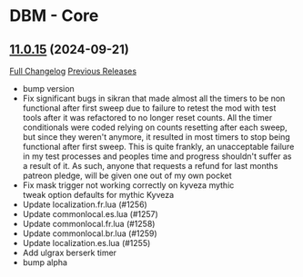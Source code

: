 # DBM - Core

## [11.0.15](https://github.com/DeadlyBossMods/DeadlyBossMods/tree/11.0.15) (2024-09-21)
[Full Changelog](https://github.com/DeadlyBossMods/DeadlyBossMods/compare/11.0.14...11.0.15) [Previous Releases](https://github.com/DeadlyBossMods/DeadlyBossMods/releases)

- bump version  
- Fix significant bugs in sikran that made almost all the timers to be non functional after first sweep due to failure to retest the mod with test tools after it was refactored to no longer reset counts. All the timer conditionals were coded relying on counts resetting after each sweep, but since they weren't anymore, it resulted in most timers to stop being functional after first sweep. This is quite frankly, an unacceptable failure in my test processes and peoples time and progress shouldn't suffer as a result of it. As such, anyone that requests a refund for last months patreon pledge, will be given one out of my own pocket  
- Fix mask trigger not working correctly on kyveza mythic  
    tweak option defaults for mythic Kyveza  
- Update localization.fr.lua (#1256)  
- Update commonlocal.es.lua (#1257)  
- Update commonlocal.fr.lua (#1258)  
- Update commonlocal.br.lua (#1259)  
- Update localization.es.lua (#1255)  
- Add ulgrax berserk timer  
- bump alpha  
